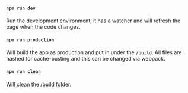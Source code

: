 #### `npm run dev`
Run the development environment, it has a watcher and will refresh the page when the code changes.

#### `npm run production`
Will build the app as production and put in under the `/build`. All files are hashed for cache-busting and this can be changed via webpack.

#### `npm run clean`
Will clean the /build folder.

